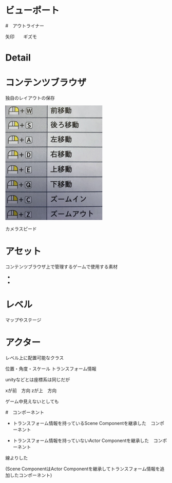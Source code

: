 

# ビューポート




#　アウトライナー



矢印　　ギズモ



# Detail




# コンテンツブラウザ






独自のレイアウトの保存




<img src="images/ビューポート操作.jpg" width="60%" alt="" title="">

<br>


カメラスピード





# アセット

コンテンツブラウザ上で管理するゲームで使用する素材

+ 
+ 








# レベル

マップやステージ






# アクター

レベル上に配置可能なクラス



位置・角度・スケール
トランスフォーム情報


unityなどとは座標系は同じだが

xが前　方向
zが上　方向



ゲーム中見えないとしても



#　コンポーネント

+ トランスフォーム情報を持っているScene Componentを継承した　コンポーネント

+ トランスフォーム情報を持っていないActor Componentを継承した　コンポーネント

線よりした

(Scene ComponentはActor Componentを継承してトランスフォーム情報を追加したコンポーネント)









